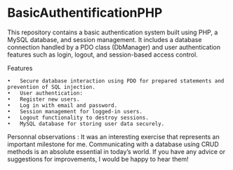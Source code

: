 # BasicAuthentificationPHP
This repository contains a basic authentication system built using PHP, a MySQL database, and session management. It includes a database connection handled by a PDO class (DbManager) and user authentication features such as login, logout, and session-based access control.

Features

	•	Secure database interaction using PDO for prepared statements and prevention of SQL injection.
	•	User authentication:
	•	Register new users.
	•	Log in with email and password.
	•	Session management for logged-in users.
	•	Logout functionality to destroy sessions.
	•	MySQL database for storing user data securely.


Personnal observations : It was an interesting exercise that represents an important milestone for me. Communicating with a database using CRUD methods is an absolute essential in today’s world. If you have any advice or suggestions for improvements, I would be happy to hear them!
